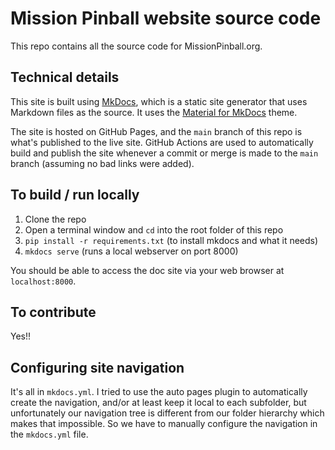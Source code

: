 
# Mission Pinball website source code

This repo contains all the source code for MissionPinball.org.


## Technical details

This site is built using [MkDocs](http://www.mkdocs.org/), which is a static
site generator that uses Markdown files as the source. It uses the
[Material for MkDocs](https://squidfunk.github.io/mkdocs-material/) theme.

The site is hosted on GitHub Pages, and the `main` branch of this repo is
what's published to the live site. GitHub Actions are used to automatically
build and publish the site whenever a commit or merge is made to the `main` branch
(assuming no bad links were added).

## To build / run locally

1. Clone the repo
2. Open a terminal window and `cd` into the root folder of this repo
3. `pip install -r requirements.txt` (to install mkdocs and what it needs)
4. `mkdocs serve` (runs a local webserver on port 8000)

You should be able to access the doc site via your web browser at `localhost:8000`.

## To contribute

Yes!!

## Configuring site navigation

It's all in `mkdocs.yml`. I tried to use the auto pages plugin to automatically
create the navigation, and/or at least keep it local to each subfolder, but
unfortunately our navigation tree is different from our folder hierarchy which
makes that impossible. So we have to manually configure the navigation in the
`mkdocs.yml` file.